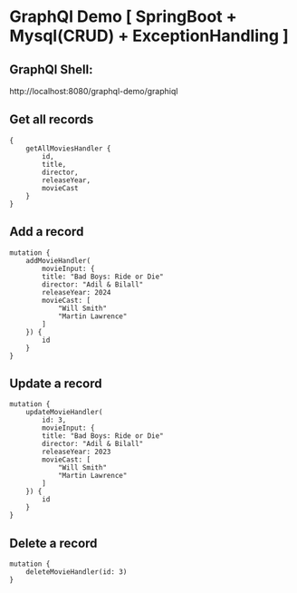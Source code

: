 # GraphQl Demo [ SpringBoot + Mysql(CRUD) + ExceptionHandling ]


## GraphQl Shell:
http://localhost:8080/graphql-demo/graphiql


## Get all records
```
{
    getAllMoviesHandler {
        id,
        title,
        director,
        releaseYear,
        movieCast
    }
}
```



## Add a record
```
mutation {
    addMovieHandler(
        movieInput: {
        title: "Bad Boys: Ride or Die"
        director: "Adil & Bilall"
        releaseYear: 2024
        movieCast: [
            "Will Smith"
            "Martin Lawrence"
        ]
    }) {
        id
    }
}
```



## Update a record
```
mutation {
    updateMovieHandler(
        id: 3,
        movieInput: {
        title: "Bad Boys: Ride or Die"
        director: "Adil & Bilall"
        releaseYear: 2023
        movieCast: [
            "Will Smith"
            "Martin Lawrence"
        ]
    }) {
        id
    }
}
```


## Delete a record
```
mutation {
    deleteMovieHandler(id: 3)
}
```
